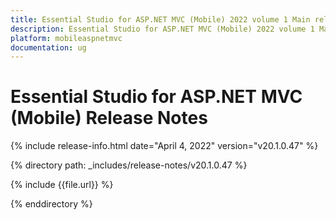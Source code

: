 ```yaml
---
title: Essential Studio for ASP.NET MVC (Mobile) 2022 volume 1 Main release Release Notes  
description: Essential Studio for ASP.NET MVC (Mobile) 2022 volume 1 Main release Release Notes  
platform: mobileaspnetmvc
documentation: ug
---
```


# Essential Studio for ASP.NET MVC (Mobile)  Release Notes  

{% include release-info.html date="April 4, 2022" version="v20.1.0.47" %} 

{% directory path: _includes/release-notes/v20.1.0.47 %}

{% include {{file.url}} %}

{% enddirectory %}